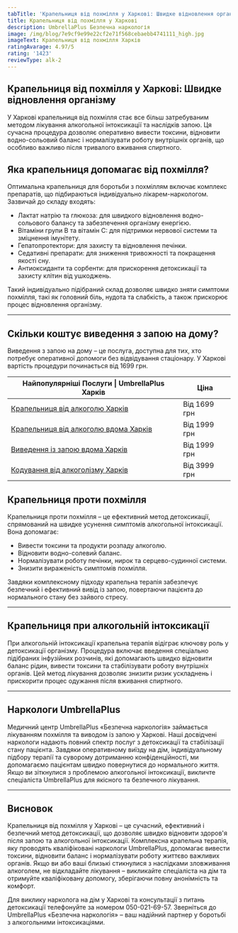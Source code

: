 ```yaml
---
tabTitle: 'Крапельниця від похмілля у Харкові: Швидке відновлення організму'
title: Крапельниця від похмілля у Харкові
description: UmbrellaPlus Безпечна наркологія
image: /img/blog/7e9cf9e99e22cf2e71f568cebaebb4741111_high.jpg
imageText: Крапельниця від похмілля Харків
ratingAvarage: 4.97/5
rating: '1423'
reviewType: alk-2
---
```


## Крапельниця від похмілля у Харкові: Швидке відновлення організму

У Харкові крапельниця від похмілля стає все більш затребуваним методом лікування алкогольної інтоксикації та наслідків запою. Ця сучасна процедура дозволяє оперативно вивести токсини, відновити водно-сольовий баланс і нормалізувати роботу внутрішніх органів, що особливо важливо після тривалого вживання спиртного.

## Яка крапельниця допомагає від похмілля?

Оптимальна крапельниця для боротьби з похміллям включає комплекс препаратів, що підбираються індивідуально лікарем-наркологом. Зазвичай до складу входять:

* Лактат натрію та глюкоза: для швидкого відновлення водно-сольового балансу та забезпечення організму енергією.
* Вітаміни групи B та вітамін C: для підтримки нервової системи та зміцнення імунітету.
* Гепатопротектори: для захисту та відновлення печінки.
* Седативні препарати: для зниження тривожності та покращення якості сну.
* Антиоксиданти та сорбенти: для прискорення детоксикації та захисту клітин від ушкоджень.

Такий індивідуально підібраний склад дозволяє швидко зняти симптоми похмілля, такі як головний біль, нудота та слабкість, а також прискорює процес відновлення організму.

***

## Скільки коштує виведення з запою на дому?

Виведення з запою на дому – це послуга, доступна для тих, хто потребує оперативної допомоги без відвідування стаціонару. У Харкові вартість процедури починається від 1699 грн. 

| Найпопулярніші Послуги \| UmbrellaPlus Харків                                                                              | Ціна         |
| -------------------------------------------------------------------------------------------------------------------------- | ------------ |
| [Крапельниця від алкоголю Харків](https://umbrella-plus.com.ua/uk/kharkiv/kapelnica_ot_alkogola_kharkiv-ua/)               | Від 1699 грн |
| [Крапельниця від алкоголю вдома Харків](https://umbrella-plus.com.ua/uk/kharkiv/kapelnica_ot_alkogola_na_domy_kharkiv_ua/) | Від 1999 грн |
| [Виведення із запою вдома Харків](https://umbrella-plus.com.ua/uk/kharkiv/vivod-iz-zapoia-na-domy-kharkiv-ua/)             | Від 1999 грн |
| [Кодування від алкоголізму Харків](https://umbrella-plus.com.ua/uk/kharkiv/kodirovka-ot-alkogolia-kharkiv-ua/)             | Від 3999 грн |

## Крапельниця проти похмілля

Крапельниця проти похмілля – це ефективний метод детоксикації, спрямований на швидке усунення симптомів алкогольної інтоксикації. Вона допомагає:

* Вивести токсини та продукти розпаду алкоголю.
* Відновити водно-солевий баланс.
* Нормалізувати роботу печінки, нирок та серцево-судинної системи.
* Знизити вираженість симптомів похмілля.

Завдяки комплексному підходу крапельна терапія забезпечує безпечний і ефективний вивід із запою, повертаючи пацієнта до нормального стану без зайвого стресу.

***

## Крапельниця при алкогольній інтоксикації

При алкогольній інтоксикації крапельна терапія відіграє ключову роль у детоксикації організму. Процедура включає введення спеціально підібраних інфузійних розчинів, які допомагають швидко відновити баланс рідин, вивести токсини та стабілізувати роботу внутрішніх органів. Цей метод лікування дозволяє знизити ризик ускладнень і прискорити процес одужання після вживання спиртного.

***

## Наркологи UmbrellaPlus

Медичний центр UmbrellaPlus «Безпечна наркологія» займається лікуванням похмілля та виводом із запою у Харкові. Наші досвідчені наркологи надають повний спектр послуг з детоксикації та стабілізації стану пацієнта. Завдяки оперативному виїзду на дім, індивідуальному підбору терапії та суворому дотриманню конфіденційності, ми допомагаємо пацієнтам швидко повернутися до нормального життя. Якщо ви зіткнулися з проблемою алкогольної інтоксикації, викличте спеціаліста UmbrellaPlus для якісного та безпечного лікування.

***

## Висновок

Крапельниця від похмілля у Харкові – це сучасний, ефективний і безпечний метод детоксикації, що дозволяє швидко відновити здоров'я після запою та алкогольної інтоксикації. Комплексна крапельна терапія, яку проводять кваліфіковані наркологи UmbrellaPlus, допомагає вивести токсини, відновити баланс і нормалізувати роботу життєво важливих органів. Якщо ви або ваші близькі стикнулися з наслідками зловживання алкоголем, не відкладайте лікування – викликайте спеціаліста на дім та отримуйте кваліфіковану допомогу, зберігаючи повну анонімність та комфорт.

Для виклику нарколога на дім у Харкові та консультації з питань детоксикації телефонуйте за номером 050-021-69-57. Зверніться до UmbrellaPlus «Безпечна наркологія» – ваш надійний партнер у боротьбі з алкогольними інтоксикаціями.

